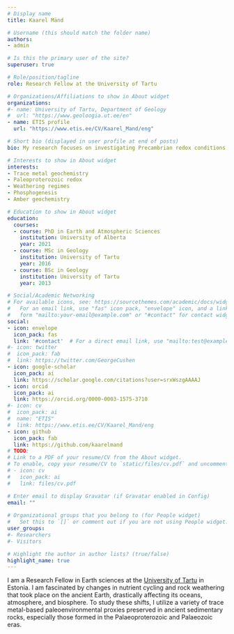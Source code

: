 ```yaml
---
# Display name
title: Kaarel Mänd

# Username (this should match the folder name)
authors:
- admin

# Is this the primary user of the site?
superuser: true

# Role/position/tagline
role: Research Fellow at the University of Tartu

# Organizations/Affiliations to show in About widget
organizations:
#- name: University of Tartu, Department of Geology
#  url: "https://www.geoloogia.ut.ee/en"
- name: ETIS profile
  url: "https://www.etis.ee/CV/Kaarel_Mand/eng"

# Short bio (displayed in user profile at end of posts)
bio: My research focuses on investigating Precambrian redox conditions using trace metal based redox proxies.

# Interests to show in About widget
interests:
- Trace metal geochemistry
- Paleoproterozoic redox
- Weathering regimes
- Phosphogenesis
- Amber geochemistry

# Education to show in About widget
education:
  courses:
  - course: PhD in Earth and Atmospheric Sciences
    institution: University of Alberta
    year: 2021
  - course: MSc in Geology
    institution: University of Tartu
    year: 2016
  - course: BSc in Geology
    institution: University of Tartu
    year: 2013

# Social/Academic Networking
# For available icons, see: https://sourcethemes.com/academic/docs/widgets/#icons
#   For an email link, use "fas" icon pack, "envelope" icon, and a link in the
#   form "mailto:your-email@example.com" or "#contact" for contact widget.
social:
- icon: envelope
  icon_pack: fas
  link: '#contact'  # For a direct email link, use "mailto:test@example.org".
#- icon: twitter
#  icon_pack: fab
#  link: https://twitter.com/GeorgeCushen
- icon: google-scholar
  icon_pack: ai
  link: https://scholar.google.com/citations?user=srxWszgAAAAJ
- icon: orcid
  icon_pack: ai
  link: https://orcid.org/0000-0003-1575-3710
#- icon: cv
#  icon_pack: ai
#  name: "ETIS"
#  link: https://www.etis.ee/CV/Kaarel_Mand/eng
- icon: github
  icon_pack: fab
  link: https://github.com/kaarelmand
# TODO:
# Link to a PDF of your resume/CV from the About widget.
# To enable, copy your resume/CV to `static/files/cv.pdf` and uncomment the lines below.  
# - icon: cv
#   icon_pack: ai
#   link: files/cv.pdf

# Enter email to display Gravatar (if Gravatar enabled in Config)
email: ""
  
# Organizational groups that you belong to (for People widget)
#   Set this to `[]` or comment out if you are not using People widget.  
user_groups:
#- Researchers
#- Visitors

# Highlight the author in author lists? (true/false)
highlight_name: true
---
```


I am a Research Fellow in Earth sciences at the [University of Tartu](https://www.geoloogia.ut.ee/en) in Estonia. I am fascinated by changes in nutrient cycling and rock weathering that took place on the ancient Earth, drastically affecting its oceans, atmosphere, and biosphere. To study these shifts, I utilize a variety of trace metal-based paleoenvironmental proxies preserved in ancient sedimentary rocks, especially those formed in the Palaeoproterozoic and Palaeozoic eras.
